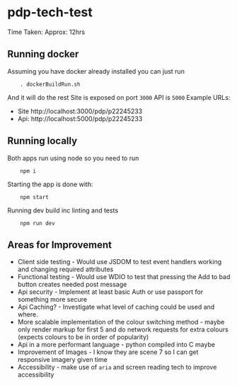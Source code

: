 # pdp-tech-test
Time Taken: Approx: 12hrs
## Running docker
Assuming you have docker already installed you can just run

        . dockerBuildRun.sh
And it will do the rest
Site is exposed on port `3000`
API is `5000`
Example URLs:
- Site http://localhost:3000/pdp/p22245233
- Api: http://localhost:5000/pdp/p22245233

## Running locally
Both apps run using node so you need to run 

        npm i

Starting the app is done with:

        npm start

Running dev build inc linting and tests

        npm run dev


## Areas for Improvement
- Client side testing - Would use JSDOM to test event handlers working and changing required attributes
- Functional testing - Would use WDIO to test that pressing the Add to bad button creates needed post message 
- Api security - Implement at least basic Auth or use passport for something more secure
- Api Caching? - Investigate what level of caching could be used and where.
- More scalable implementation of the colour switching method - maybe only render markup for first 5 and do network requests for extra colours (expects colours to be in order of popularity)
- Api in a more performant language  - python compiled into C maybe
- Improvement of Images - I know they are scene 7 so I can get responsive imagery given time
- Accessibility - make use of `aria` and screen reading tech to improve accessibility  

